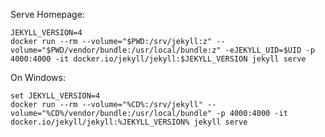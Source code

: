 Serve Homepage:

    JEKYLL_VERSION=4
    docker run --rm --volume="$PWD:/srv/jekyll:z" --volume="$PWD/vendor/bundle:/usr/local/bundle:z" -eJEKYLL_UID=$UID -p 4000:4000 -it docker.io/jekyll/jekyll:$JEKYLL_VERSION jekyll serve

On Windows:

    set JEKYLL_VERSION=4
    docker run --rm --volume="%CD%:/srv/jekyll" --volume="%CD%/vendor/bundle:/usr/local/bundle" -p 4000:4000 -it docker.io/jekyll/jekyll:%JEKYLL_VERSION% jekyll serve

